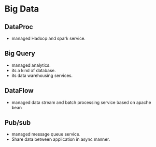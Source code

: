 # Big Data

## DataProc

- managed Hadoop and spark service.

## Big Query

- managed analytics.
- its a kind of database.
- its data warehousing services.

## DataFlow

- managed data stream and batch processing service based on apache bean

## Pub/sub

- managed message queue service.
- Share data between application in async manner.
